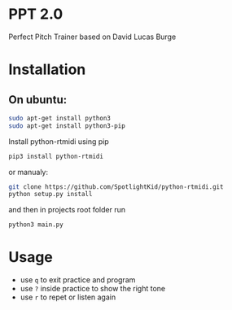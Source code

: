 # PPT 2.0
Perfect Pitch Trainer based on David Lucas Burge

# Installation

## On ubuntu:

```bash
sudo apt-get install python3
sudo apt-get install python3-pip
```
Install python-rtmidi using pip
```bash
pip3 install python-rtmidi
```
or manualy:
```bash
git clone https://github.com/SpotlightKid/python-rtmidi.git
python setup.py install
```
and then in projects root folder run

```bash
python3 main.py
```

# Usage
- use `q` to exit practice and program
- use `?` inside practice to show the right tone
- use `r` to repet or listen again
